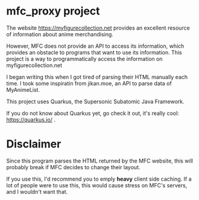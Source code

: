# mfc_proxy project

The website https://myfigurecollection.net provides an excellent resource of information about anime merchandising.

However, MFC does not provide an API to access its information, which provides an obstacle to programs that want to use its information.
This project is a way to programmatically access the information on myfigurecollection.net 

I began writing this when I got tired of parsing their HTML manually each time. I took some inspiratin from jikan.moe, an API to parse data of MyAnimeList.

This project uses Quarkus, the Supersonic Subatomic Java Framework.

If you do not know about Quarkus yet, go check it out, it's really cool: https://quarkus.io/ .

# Disclaimer

Since this program parses the HTML returned by the MFC website, this will probably break if MFC decides to change their layout.

If you use this, I'd recommend you to emply **heavy** client side caching. If a lot of people were to use this, this would cause stress on MFC's servers, and I wouldn't want that.